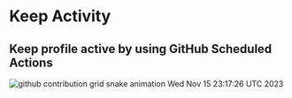 # Keep Activity 
Keep profile active by using GitHub Scheduled Actions
--- 
<picture>
<source
  media='(prefers-color-scheme: dark)'
  srcset='https://raw.githubusercontent.com/Crescent-Saturn/Keep-Activity/output/github-contribution-grid-snake-dark.svg'
/>
<source
  media='(prefers-color-scheme: light)'
  srcset='https://raw.githubusercontent.com/Crescent-Saturn/Keep-Activity/output/github-contribution-grid-snake.svg'
/>
<img
  alt='github contribution grid snake animation'
  src='https://raw.githubusercontent.com/Crescent-Saturn/Keep-Activity/output/github-contribution-grid-snake.svg'
/>
</picture>
Wed Nov 15 23:17:26 UTC 2023